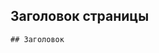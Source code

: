 ## Заголовок страницы

```
## Заголовок 
```

```
```

```
```

```
```

```
```

```
```

```
```

```
```

